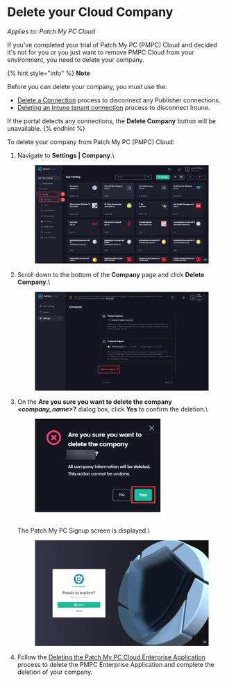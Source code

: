 # Delete your Cloud Company

_Applies to: Patch My PC Cloud_

If you've completed your trial of Patch My PC (PMPC) Cloud and decided it's not for you or you just want to remove PMPC Cloud from your environment, you need to delete your company.

{% hint style="info" %}
**Note**

Before you can delete your company, you must use the:

* [Delete a Connection](../manage-cloud-connections/delete-a-cloud-connection.md) process to disconnect any Publisher connections.
* [Deleting an Intune tenant connection](../manage-your-environments-in-cloud/manage-cloud-intune-tenants.md#deleting-an-intune-tenant-connection) process to disconnect Intune.

If the portal detects any connections, the **Delete Company** button will be unavailable.
{% endhint %}

To delete your company from Patch My PC (PMPC) Cloud:

1.  Navigate to **Settings | Company**.\


    <figure><img src="../../../_images/gitbook/image (597).png" alt="Navigating to “Settings | Company”" width="563"><figcaption></figcaption></figure>


2.  Scroll down to the bottom of the **Company** page and click **Delete Company**.\


    <figure><img src="../../../_images/gitbook/image (598).png" alt="Scrolling down to the bottom of the &#x22;Company&#x22; page and clicking &#x22;Delete Company.&#x22;" width="563"><figcaption></figcaption></figure>
3.  On the **Are you sure you want to delete the company <**_**company\_name**_**>?** dialog box, click **Yes** to confirm the deletion.\


    <figure><img src="../../../_images/gitbook/image (799).png" alt="“Are you sure you want to delete the company <company_name>?” dialog box" width="289"><figcaption></figcaption></figure>

    \
    The Patch My PC Signup screen is displayed.\


    <figure><img src="../../../_images/gitbook/image (800).png" alt="Patch My PC Signup screen" width="563"><figcaption></figcaption></figure>


4. Follow the [Deleting the Patch My PC Cloud Enterprise Application](../delete-the-patch-my-pc-cloud-enterprise-application.md) process to delete the PMPC Enterprise Application and complete the deletion of your company.

